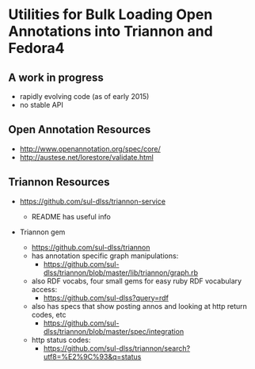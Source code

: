 # Utilities for Bulk Loading Open Annotations into Triannon and Fedora4

## A work in progress

- rapidly evolving code (as of early 2015)
- no stable API

## Open Annotation Resources

- http://www.openannotation.org/spec/core/
- http://austese.net/lorestore/validate.html

## Triannon Resources

- https://github.com/sul-dlss/triannon-service
    - README has useful info

- Triannon gem
    - https://github.com/sul-dlss/triannon
    - has annotation specific graph manipulations:
        - https://github.com/sul-dlss/triannon/blob/master/lib/triannon/graph.rb
    - also RDF vocabs, four small gems for easy ruby RDF vocabulary access:
        - https://github.com/sul-dlss?query=rdf
    - also has specs that show posting annos and looking at http return codes, etc
        - https://github.com/sul-dlss/triannon/blob/master/spec/integration
    - http status codes:
        - https://github.com/sul-dlss/triannon/search?utf8=%E2%9C%93&q=status

